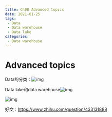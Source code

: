 ```yaml
---
title: Ch08 Advanced topics
date: 2021-01-25
tags:
 - Data
 - Data warehouse
 - Data lake
categories:
 - Data warehouse
---
```




# Advanced topics

Data的分类：![img](https://markdown-1301334775.cos.eu-frankfurt.myqcloud.com/markdown/1ab3b544-ee3a-46c0-b1dc-a1542abb215c-14899999.jpg)

Data lake和data warehouse![img](https://markdown-1301334775.cos.eu-frankfurt.myqcloud.com/markdown/60492963-463c-4e79-aa09-8f41ba930f05-14899999.jpg)

![img](https://markdown-1301334775.cos.eu-frankfurt.myqcloud.com/markdown/7c6b0f4f-174d-4a64-9b43-476a26874ca0-14899999.jpg)



好文：https://www.zhihu.com/question/433131888

